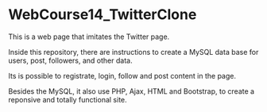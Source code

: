 # WebCourse14_TwitterClone

This is a web page that imitates the Twitter page.

Inside this repository, there are instructions to create a MySQL data base for users, post, followers, and other data.

Its is possible to registrate, login, follow and post content in the page.

Besides the MySQL, it also use PHP, Ajax, HTML and Bootstrap, to create a reponsive and totally functional site.

